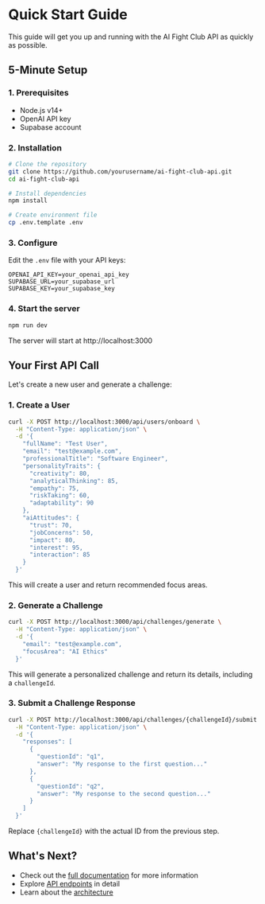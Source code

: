 # Quick Start Guide

This guide will get you up and running with the AI Fight Club API as quickly as possible.

## 5-Minute Setup

### 1. Prerequisites

- Node.js v14+
- OpenAI API key
- Supabase account

### 2. Installation

```bash
# Clone the repository
git clone https://github.com/yourusername/ai-fight-club-api.git
cd ai-fight-club-api

# Install dependencies
npm install

# Create environment file
cp .env.template .env
```

### 3. Configure

Edit the `.env` file with your API keys:

```
OPENAI_API_KEY=your_openai_api_key
SUPABASE_URL=your_supabase_url
SUPABASE_KEY=your_supabase_key
```

### 4. Start the server

```bash
npm run dev
```

The server will start at http://localhost:3000

## Your First API Call

Let's create a new user and generate a challenge:

### 1. Create a User

```bash
curl -X POST http://localhost:3000/api/users/onboard \
  -H "Content-Type: application/json" \
  -d '{
    "fullName": "Test User",
    "email": "test@example.com",
    "professionalTitle": "Software Engineer",
    "personalityTraits": {
      "creativity": 80,
      "analyticalThinking": 85,
      "empathy": 75,
      "riskTaking": 60,
      "adaptability": 90
    },
    "aiAttitudes": {
      "trust": 70,
      "jobConcerns": 50,
      "impact": 80,
      "interest": 95,
      "interaction": 85
    }
  }'
```

This will create a user and return recommended focus areas.

### 2. Generate a Challenge

```bash
curl -X POST http://localhost:3000/api/challenges/generate \
  -H "Content-Type: application/json" \
  -d '{
    "email": "test@example.com",
    "focusArea": "AI Ethics"
  }'
```

This will generate a personalized challenge and return its details, including a `challengeId`.

### 3. Submit a Challenge Response

```bash
curl -X POST http://localhost:3000/api/challenges/{challengeId}/submit \
  -H "Content-Type: application/json" \
  -d '{
    "responses": [
      {
        "questionId": "q1",
        "answer": "My response to the first question..."
      },
      {
        "questionId": "q2",
        "answer": "My response to the second question..."
      }
    ]
  }'
```

Replace `{challengeId}` with the actual ID from the previous step.

## What's Next?

- Check out the [full documentation](./docs/README.md) for more information
- Explore [API endpoints](./docs/api/README.md) in detail
- Learn about the [architecture](./docs/architecture/README.md) 